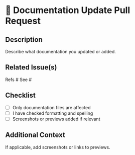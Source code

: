 # 📝 Documentation Update Pull Request

## Description

Describe what documentation you updated or added.

## Related Issue(s)

Refs #
See #

## Checklist

- [ ] Only documentation files are affected
- [ ] I have checked formatting and spelling
- [ ] Screenshots or previews added if relevant

## Additional Context

If applicable, add screenshots or links to previews.
